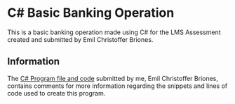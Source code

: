 # C# Basic Banking Operation #
This is a basic banking operation made using C# for the LMS Assessment created and submitted by Emil Christoffer Briones.

## Information ##
The [C# Program file and code](https://github.com/AkaraiRP/ComProg4-Briones/blob/main/LMS%20Assessment/LMS-Assessment-Briones/Program.cs) submitted by me, Emil Christoffer Briones, contains comments for more information regarding the snippets and lines of code used to create this program. 
